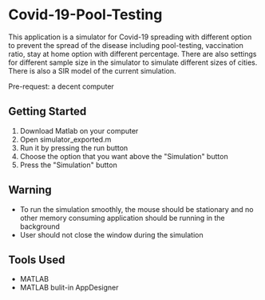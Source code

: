 # Covid-19-Pool-Testing
This application is a simulator for Covid-19 spreading with different option to prevent the spread of the disease including pool-testing, vaccination ratio, stay at home option with different percentage. There are also settings for different sample size in the simulator to simulate different sizes of cities. There is also a SIR model of the current simulation. 

Pre-request: a decent computer

## Getting Started
1. Download Matlab on your computer
2. Open simulator_exported.m
3. Run it by pressing the run button
4. Choose the option that you want above the "Simulation" button
5. Press the "Simulation" button 

## Warning 
+ To run the simulation smoothly, the mouse should be stationary and no other memory consuming application should be running in the background
+ User should not close the window during the simulation

## Tools Used 
+ MATLAB
+ MATLAB bulit-in AppDesigner